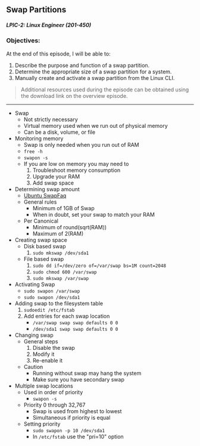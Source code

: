 ## Swap Partitions  
##### LPIC-2: Linux Engineer (201-450)  

### Objectives:  

At the end of this episode, I will be able to:  

1. Describe the purpose and function of a swap partition. 
2. Determine the appropriate size of a swap partition for a system. 
3. Manually create and activate a swap partition from the Linux CLI. 

>Additional resources used during the episode can be obtained using the download link on the overview episode.  

-----------------------------------------------------------

* Swap
    + Not strictly necessary
    + Virtual memory used when we run out of physical memory
    + Can be a disk, volume, or file
* Monitoring memory
    + Swap is only needed when you run out of RAM
    + `free -h`
    + `swapon -s`
    + If you are low on memory you may need to
        1. Troubleshoot memory consumption
        2. Upgrade your RAM
        3. Add swap space
* Determining swap amount
    + [Ubuntu SwapFaq](https://help.ubuntu.com/community/SwapFaq)
    + General rules
        - Minimum of 1GB of Swap
        - When in doubt, set your swap to match your RAM
    + Per Canonical
        - Minimum of round(sqrt(RAM))
        - Maximum of 2(RAM)
* Creating swap space
    + Disk based swap
        1. `sudo mkswap /dev/sda1`
    + File based swap
        1. `sudo dd if=/dev/zero of=/var/swap bs=1M count=2048`
        2. `sudo chmod 600 /var/swap`
        3. `sudo mkswap /var/swap`
* Activating Swap
    + `sudo swapon /var/swap`
    + `sudo swapon /dev/sda1`
* Adding swap to the filesystem table
    1. `sudoedit /etc/fstab`
    2. Add entries for each swap location
        + `/var/swap swap swap defaults 0 0`
        + `/dev/sda1 swap swap defaults 0 0`
* Changing swap
    + General steps
        1. Disable the swap
        2. Modify it
        3. Re-enable it
    + Caution
        - Running without swap may hang the system
        - Make sure you have secondary swap
* Multiple swap locations
    + Used in order of priority
        - `swapon -s`
    + Priority 0 through 32,767
        - Swap is used from highest to lowest
        - Simultaneous if priority is equal
    + Setting priority
        - `sudo swapon -p 10 /dev/sda1`
        - In `/etc/fstab` use the "pri=10" option
